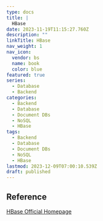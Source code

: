 ```yaml
---
type: docs
title: |
  HBase
date: 2023-11-19T11:15:27.760Z
description: ""
linkTitle: HBase
nav_weight: 1
nav_icon:
  vendor: bs
  name: book
  color: blue
featured: true
series:
  - Database
  - Backend
categories:
  - Backend
  - Database
  - Document DBs
  - NoSQL
  - HBase
tags:
  - Backend
  - Database
  - Document DBs
  - NoSQL
  - HBase
lastmod: 2023-12-09T07:00:10.539Z
draft: published
---
```


## Reference

[HBase Official Homepage](https://hbase.apache.org/)
